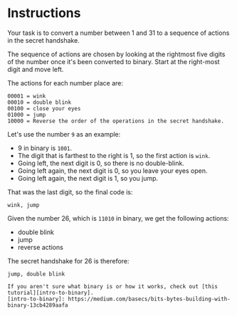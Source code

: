 # Instructions

Your task is to convert a number between 1 and 31 to a sequence of actions in the secret handshake.

The sequence of actions are chosen by looking at the rightmost five digits of the number once it's been converted to binary.
Start at the right-most digit and move left.

The actions for each number place are:

```
00001 = wink
00010 = double blink
00100 = close your eyes
01000 = jump
10000 = Reverse the order of the operations in the secret handshake.
```

Let's use the number `9` as an example:

- 9 in binary is `1001`.
- The digit that is farthest to the right is 1, so the first action is `wink`.
- Going left, the next digit is 0, so there is no double-blink.
- Going left again, the next digit is 0, so you leave your eyes open.
- Going left again, the next digit is 1, so you jump.

That was the last digit, so the final code is:

```
wink, jump
```

Given the number 26, which is `11010` in binary, we get the following actions:
- double blink
- jump
- reverse actions

The secret handshake for 26 is therefore:

```
jump, double blink
```

```exercism/note
If you aren't sure what binary is or how it works, check out [this tutorial][intro-to-binary].
[intro-to-binary]: https://medium.com/basecs/bits-bytes-building-with-binary-13cb4289aafa
```
